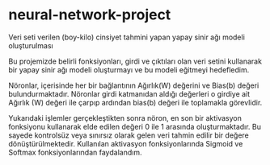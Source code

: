 # neural-network-project

Veri seti verilen (boy-kilo) cinsiyet tahmini yapan yapay sinir ağı modeli oluşturulması

Bu projemizde belirli fonksiyonları, girdi ve çıktıları olan
veri setini kullanarak bir yapay sinir ağı modeli oluşturmayı ve bu modeli
eğitmeyi hedefledim.

Nöronlar, içerisinde her bir bağlantının Ağırlık(W) değerini
ve Bias(b) değeri bulundurmaktadır. Nöronlar girdi katmanıdan aldığı değerleri
o girdiye ait Ağırlık (W) değeri ile çarpıp ardından bias(b) değeri ile
toplamakla görevlidir. 

Yukarıdaki işlemler gerçekleştikten sonra nöron, en son bir
aktivasyon fonksiyonu kullanarak elde edilen değeri 0 ile 1 arasında
oluşturmaktadır. Bu sayede kontrolsüz veya sınırsız olarak gelen veri tahmin
edilir bir değere dönüştürülmektedir. Kullanılan aktivasyon fonksiyonlarında
Sigmoid ve Softmax fonksiyonlarından faydalandım.
